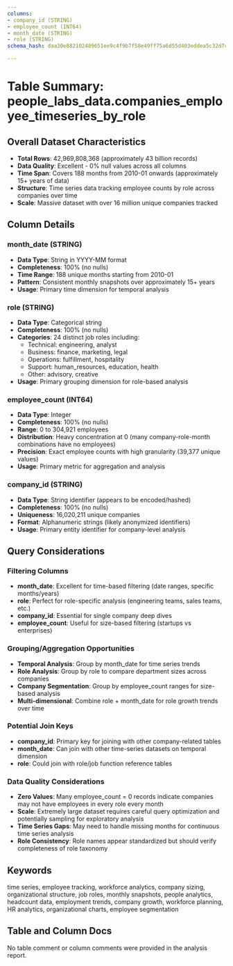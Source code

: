 ```yaml
---
columns:
- company_id (STRING)
- employee_count (INT64)
- month_date (STRING)
- role (STRING)
schema_hash: daa30e882102489651ee9c4f9b7f58e49ff75a6d55d403eddea5c32d7c360bc4

---
```

# Table Summary: people_labs_data.companies_employee_timeseries_by_role

## Overall Dataset Characteristics

- **Total Rows**: 42,969,808,368 (approximately 43 billion records)
- **Data Quality**: Excellent - 0% null values across all columns
- **Time Span**: Covers 188 months from 2010-01 onwards (approximately 15+ years of data)
- **Structure**: Time series data tracking employee counts by role across companies over time
- **Scale**: Massive dataset with over 16 million unique companies tracked

## Column Details

### month_date (STRING)
- **Data Type**: String in YYYY-MM format
- **Completeness**: 100% (no nulls)
- **Time Range**: 188 unique months starting from 2010-01
- **Pattern**: Consistent monthly snapshots over approximately 15+ years
- **Usage**: Primary time dimension for temporal analysis

### role (STRING)  
- **Data Type**: Categorical string
- **Completeness**: 100% (no nulls)
- **Categories**: 24 distinct job roles including:
  - Technical: engineering, analyst
  - Business: finance, marketing, legal
  - Operations: fulfillment, hospitality
  - Support: human_resources, education, health
  - Other: advisory, creative
- **Usage**: Primary grouping dimension for role-based analysis

### employee_count (INT64)
- **Data Type**: Integer
- **Completeness**: 100% (no nulls) 
- **Range**: 0 to 304,921 employees
- **Distribution**: Heavy concentration at 0 (many company-role-month combinations have no employees)
- **Precision**: Exact employee counts with high granularity (39,377 unique values)
- **Usage**: Primary metric for aggregation and analysis

### company_id (STRING)
- **Data Type**: String identifier (appears to be encoded/hashed)
- **Completeness**: 100% (no nulls)
- **Uniqueness**: 16,020,211 unique companies
- **Format**: Alphanumeric strings (likely anonymized identifiers)
- **Usage**: Primary entity identifier for company-level analysis

## Query Considerations

### Filtering Columns
- **month_date**: Excellent for time-based filtering (date ranges, specific months/years)
- **role**: Perfect for role-specific analysis (engineering teams, sales teams, etc.)
- **company_id**: Essential for single company deep dives
- **employee_count**: Useful for size-based filtering (startups vs enterprises)

### Grouping/Aggregation Opportunities
- **Temporal Analysis**: Group by month_date for time series trends
- **Role Analysis**: Group by role to compare department sizes across companies
- **Company Segmentation**: Group by employee_count ranges for size-based analysis
- **Multi-dimensional**: Combine role + month_date for role growth trends over time

### Potential Join Keys
- **company_id**: Primary key for joining with other company-related tables
- **month_date**: Can join with other time-series datasets on temporal dimension
- **role**: Could join with role/job function reference tables

### Data Quality Considerations
- **Zero Values**: Many employee_count = 0 records indicate companies may not have employees in every role every month
- **Scale**: Extremely large dataset requires careful query optimization and potentially sampling for exploratory analysis
- **Time Series Gaps**: May need to handle missing months for continuous time series analysis
- **Role Consistency**: Role names appear standardized but should verify completeness of role taxonomy

## Keywords
time series, employee tracking, workforce analytics, company sizing, organizational structure, job roles, monthly snapshots, people analytics, headcount data, employment trends, company growth, workforce planning, HR analytics, organizational charts, employee segmentation

## Table and Column Docs
No table comment or column comments were provided in the analysis report.